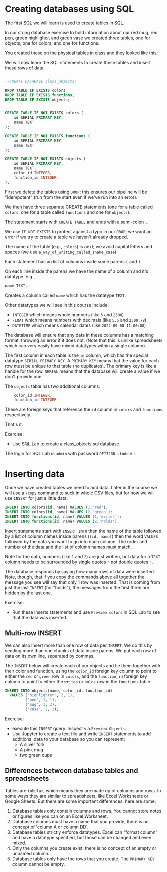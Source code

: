 # Creating databases using SQL

The first SQL we will learn is used to create tables in SQL.

In our string database exercise to hold information about our red mug, red pen, green highligher, and green vase we created three tables, one for objects, one for colors, and one for functions.

You created these on the physical tables in class and they looked like this:

[](images/objects_tables.png)

We will now learn the SQL statements to create these tables and insert these rows of data.

```sql

--CREATE DATABASE class_objects;

DROP TABLE IF EXISTS colors
DROP TABLE IF EXISTS functions;
DROP TABLE IF EXISTS objects;


CREATE TABLE IF NOT EXISTS colors (
    id SERIAL PRIMARY KEY,
    name TEXT
);

CREATE TABLE IF NOT EXISTS functions (
    id SERIAL PRIMARY KEY,
    name TEXT
);

CREATE TABLE IF NOT EXISTS objects (
    id SERIAL PRIMARY KEY,
    name TEXT,
    color_id INTEGER,
    function_id INTEGER
);

```

First we delete the tables using `DROP`; this ensures our pipeline will be "idempotent" (run from the start even if we've run into an error).

We then have three separate CREATE statements (one for a table called `colors`, one for a table called `functions` and one for `objects`). 

The statement starts with `CREATE TABLE` and ends with a semi-colon `;`.

We use `IF NOT EXISTS` to protect against a typo in our `DROP`; we want an error if we try to create a table we haven't already dropped.

The name of the table (e.g., `colors`) is next; we avoid capital letters and spaces (we use `a_way_of_writing_called_snake_case`)

Each statement has an list of columns inside some parens `(` and `)`. 

On each line inside the parens we have the name of a column and it's datatype. e.g.,


```sql
name TEXT,
```

Creates a column called `name` which has the datatype `TEXT`. 

Other datatypes we will see in this course include:

- `INTEGER` which means whole numbers (like `5` and `2300`)
- `FLOAT` which means numbers with decimals (like `5.5` and `2300.78`)
- `DATETIME` which means calendar dates (like `2022-09-08 11:00:00`)

The database will ensure that any data in these columns has a matching format, throwing an error if it does not. (Note that this is unlike spreadsheets which can very easily have mixed datatypes within a single column).

The first column in each table is the `id` column, which has the special datatype `SERIAL PRIMARY KEY`. A `PRIMARY KEY` means that the value for each row must be unique to that table (no duplicates). The primary key is like a handle for the row. `SERIAL` means that the database will create a value if we don't provide one.

The `objects` table has two additional columns:

```sql
    color_id INTEGER,
    function_id INTEGER
```

These are foreign keys that reference the `id` column in `colors` and `functions` respectively.

That's it.

Exercise:

- Use SQL Lab to create a class_objects.sql database.

The login for SQL Lab is `admin` with password `DEI320D_student!`.


# Inserting data

Once we have created tables we need to add data. Later in the course we will use a `\copy` command to suck in whole CSV files, but for now we will use `INSERT` for just a little data.


```sql
INSERT INTO colors(id, name) VALUES (1,'red');
INSERT INTO colors(id, name) VALUES (2,'green');
INSERT INTO functions(id, name) VALUES (1,'writes');
INSERT INTO functions(id, name) VALUES (2,'holds');
```

Insert statements start with `INSERT INTO` then the name of the table followed by a list of column names inside parens (`(id, name)`) then the word `VALUES` followed by the data you want to go into each column.  The order and number of the data and the list of column names must match.

Note for the data, numbers (like `1` and `2`) are just written, but data for a `TEXT` column needs to be surrounded by single quotes `'` not double quotes `"`.

The database responds by saying how many rows of data were inserted. Note, though, that if you copy the commands above all together the message you see will say that only 1 row was inserted. That is coming from just the last `INSERT` (for "holds"), the messages from the first three are hidden by the last one.

Exercise:
- Run these inserts statements and use `Preview colors` in SQL Lab to see that the data was inserted.

## Multi-row INSERT

We can also insert more than one row of data per `INSERT`. We do this by sending more than one chunks of data inside parens. We put each row of data on its own line, separated by commas.

The `INSERT` below will create each of our objects and tie them together with their color and function, using the `color_id` foreign key column to point to either the `red` or `green` row in `colors`, and the `function_id` foreign key column to point to either the `writes` or `holds` row in the `functions` table.

```sql
INSERT INTO objects(name, color_id, function_id) 
  VALUES ('highlighter', 2, 1),
         ('pen', 1, 1),
         ('mug', 1, 2),
         ('vase', 2, 2);  
```

Exercise:

- execute this `INSERT` query. Inspect via `Preview Objects`.
- Use Jupyter to create a text file and write `INSERT` statements to add additional data to your database so you can represent:
    - A silver fork
    - A pink mug
    - two green cups

## Differences between database tables and spreadsheets

Tables are `tabular`, which means they are made up of columns and rows. In some ways they are similar to spreadsheets, like Excel Worksheets or Google Sheets. But there are some important differences, here are some:

1. Database tables only contain columns and rows. You cannot store notes or figures like you can on an Excel Worksheet.
2. Database columns must have a name that you provide, there is no concept of 'column A or column DD'. 
3. Database tables strictly enforce datatypes. Excel can "format column" and have a datatype specified, but those can be changed and even mixed.
4. Only the columns you create exist, there is no concept of an empty or unnamed column.
5. Database tables only have the rows that you create. The `PRIMARY KEY` column cannot be empty. 
